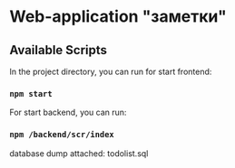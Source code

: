 # Web-application "заметки"

## Available Scripts

In the project directory, you can run for start frontend:

### `npm start`

For start backend, you can run:

### `npm /backend/scr/index`

database dump attached: todolist.sql
